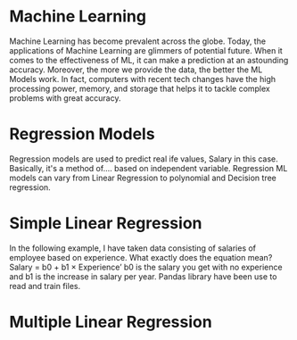 # Machine Learning

Machine Learning has become prevalent across the globe. Today, the applications of Machine Learning are glimmers of potential future. When it comes to the effectiveness of ML, it can make a prediction at an astounding accuracy. Moreover, the more we provide the data, the better the ML Models work. In fact, computers with recent tech changes have the high processing power, memory, and storage that helps it to tackle complex problems with great accuracy. 

# Regression Models

Regression models are used to predict real ife values, Salary in this case. Basically, it's a method of.... based on independent variable. 
Regression ML models can vary from Linear Regression to polynomial and Decision tree regression. 

# Simple Linear Regression

In the following example, I have taken data consisting of salaries of employee based on experience. 
What exactly does the equation mean?
Salary = b0 + b1 × Experience’
b0 is the salary you get with no experience and b1 is the increase in salary per year.
Pandas library have been use to read and train files.

# Multiple Linear Regression




